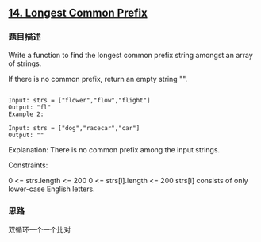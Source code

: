 ## [14. Longest Common Prefix](https://leetcode-cn.com/problems/longest-common-prefix/)

### 题目描述
Write a function to find the longest common prefix string amongst an array of strings.

If there is no common prefix, return an empty string "".


```Example 1:

Input: strs = ["flower","flow","flight"]
Output: "fl"
Example 2:

Input: strs = ["dog","racecar","car"]
Output: ""
```

Explanation: There is no common prefix among the input strings.


Constraints:

0 <= strs.length <= 200
0 <= strs[i].length <= 200
strs[i] consists of only lower-case English letters.
### 思路

双循环一个一个比对


